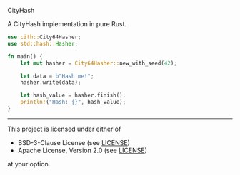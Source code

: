 CityHash

A CityHash implementation in pure Rust.

```rust
use cith::City64Hasher;
use std::hash::Hasher;

fn main() {
    let mut hasher = City64Hasher::new_with_seed(42);

    let data = b"Hash me!";
    hasher.write(data);

    let hash_value = hasher.finish();
    println!("Hash: {}", hash_value);
}
```

----

This project is licensed under either of

- BSD-3-Clause License (see [LICENSE](LICENSE.md))
- Apache License, Version 2.0 (see [LICENSE](LICENSE-APACHE.md))

at your option.

